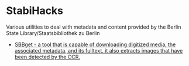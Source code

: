 # StabiHacks

Various utilities to deal with metadata and content provided by the Berlin State Library/Staatsbibliothek zu Berlin

* [SBBget - a tool that is capable of downloading digitized media, the associated metadata, and its fulltext. it also extracts images that have been detected by the OCR.](sbbget.py)


